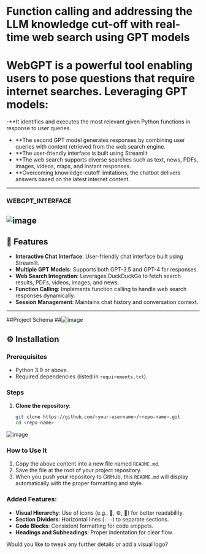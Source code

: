 # Function calling and addressing the LLM knowledge cut-off with real-time web search using GPT models

# WebGPT is a powerful tool enabling users to pose questions that require internet searches. Leveraging GPT models:

-**It identifies and executes the most relevant given Python functions in response to user queries.
- **The second GPT model generates responses by combining user queries with content retrieved from the web search engine.
- **The user-friendly interface is built using Streamlit
- **The web search supports diverse searches such as text, news, PDFs, images, videos, maps, and instant responses.
- **Overcoming knowledge-cutoff limitations, the chatbot delivers answers based on the latest internet content.

---
 ### WEBGPT_INTERFACE
 ## ![image](https://github.com/user-attachments/assets/dc5e45a7-51dd-4753-87cf-39acd5de039c)


## 🌟 Features

- **Interactive Chat Interface**: User-friendly chat interface built using Streamlit.
- **Multiple GPT Models**: Supports both GPT-3.5 and GPT-4 for responses.
- **Web Search Integration**: Leverages DuckDuckGo to fetch search results, PDFs, videos, images, and news.
- **Function Calling**: Implements function calling to handle web search responses dynamically.
- **Session Management**: Maintains chat history and conversation context.

---

##Project Schema
##![image](https://github.com/user-attachments/assets/73ecd443-eca1-462c-8d61-7d3817d381d3)


## ⚙️ Installation

### Prerequisites

- Python 3.9 or above.
- Required dependencies (listed in `requirements.txt`).

### Steps

1. **Clone the repository**:
   ```bash
   git clone https://github.com/<your-username>/<repo-name>.git
   cd <repo-name>

![image](https://github.com/user-attachments/assets/9966c9b4-a2d7-45a0-aa0b-f6ff9c04a6da)



### How to Use It

1. Copy the above content into a new file named `README.md`.
2. Save the file at the root of your project repository.
3. When you push your repository to GitHub, this `README.md` will display automatically with the proper formatting and style.

### Added Features:
- **Visual Hierarchy**: Use of icons (e.g., 🌟, ⚙️, 📁) for better readability.
- **Section Dividers**: Horizontal lines (`---`) to separate sections.
- **Code Blocks**: Consistent formatting for code snippets.
- **Headings and Subheadings**: Proper indentation for clear flow.

Would you like to tweak any further details or add a visual logo?
